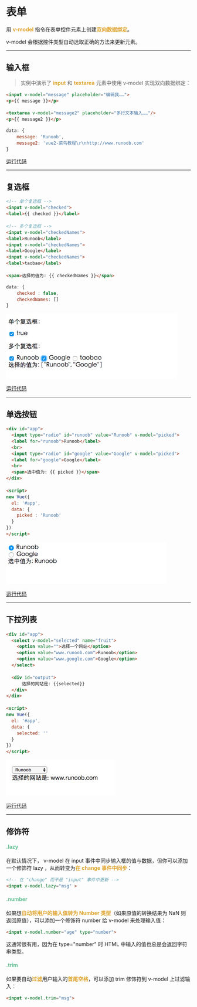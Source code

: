 # 表单
用 <font color=#dea32c>**v-model**</font> 指令在表单控件元素上创建<font color=#dea32c>**双向数据绑定**</font>。

v-model 会根据控件类型自动选取正确的方法来更新元素。
***
## 输入框
> 实例中演示了 <font color=#dea32c>**input**</font> 和 <font color=#dea32c>**textarea**</font> 元素中使用 v-model 实现双向数据绑定：
```html
<input v-model="message" placeholder="编辑我……">
<p>{{ message }}</p>

<textarea v-model="message2" placeholder="多行文本输入……"/>
<p>{{ message2 }}</p>
```
```javascript
data: {
    message: 'Runoob',
    message2: 'vue2-菜鸟教程\r\nhttp://www.runoob.com'
}
```
[运行代码](code/表单.html)
***
## 复选框
```html
<!-- 单个复选框 -->
<input v-model="checked">
<label>{{ checked }}</label>

<!-- 多个复选框 -->
<input v-model="checkedNames">
<label>Runoob</label>
<input v-model="checkedNames">
<label>Google</label>
<input v-model="checkedNames">
<label>taobao</label>

<span>选择的值为: {{ checkedNames }}</span>
```
```javascript
data: {
    checked : false,
    checkedNames: []
}
```
![img_1.png](img/img_1.png)

[运行代码](code/表单1.html)
***
## 单选按钮
```html
<div id="app">
  <input type="radio" id="runoob" value="Runoob" v-model="picked">
  <label for="runoob">Runoob</label>
  <br>
  <input type="radio" id="google" value="Google" v-model="picked">
  <label for="google">Google</label>
  <br>
  <span>选中值为: {{ picked }}</span>
</div>
 
<script>
new Vue({
  el: '#app',
  data: {
    picked : 'Runoob'
  }
})
</script>
```
![img_2.png](img/img_2.png)

[运行代码](code/表单2.html)
***
## 下拉列表
```html
<div id="app">
  <select v-model="selected" name="fruit">
    <option value="">选择一个网站</option>
    <option value="www.runoob.com">Runoob</option>
    <option value="www.google.com">Google</option>
  </select>
 
  <div id="output">
      选择的网站是: {{selected}}
  </div>
</div>
 
<script>
new Vue({
  el: '#app',
  data: {
    selected: '' 
  }
})
</script>
```
![img_3.png](img/img_3.png)

[运行代码](code/表单3.html)
***
## 修饰符
#### <font color=#65c294>**.lazy**</font>
在默认情况下， v-model 在 input 事件中同步输入框的值与数据，但你可以添加一个修饰符 lazy ，从而转变为<font color=#dea32c>**在 change 事件中同步**</font>：
```html
<!-- 在 "change" 而不是 "input" 事件中更新 -->
<input v-model.lazy="msg" >
```
#### <font color=#65c294>**.number**</font>
如果想<font color=#dea32c>**自动将用户的输入值转为 Number 类型**</font>（如果原值的转换结果为 NaN 则返回原值），可以添加一个修饰符 number 给 v-model 来处理输入值：
```html
<input v-model.number="age" type="number">
```
这通常很有用，因为在 type="number" 时 HTML 中输入的值也总是会返回字符串类型。
#### <font color=#65c294>**.trim**</font>
如果要自动<font color=#dea32c>**过滤**</font>用户输入的<font color=#dea32c>**首尾空格**</font>，可以添加 trim 修饰符到 v-model 上过滤输入：
```html
<input v-model.trim="msg">
```